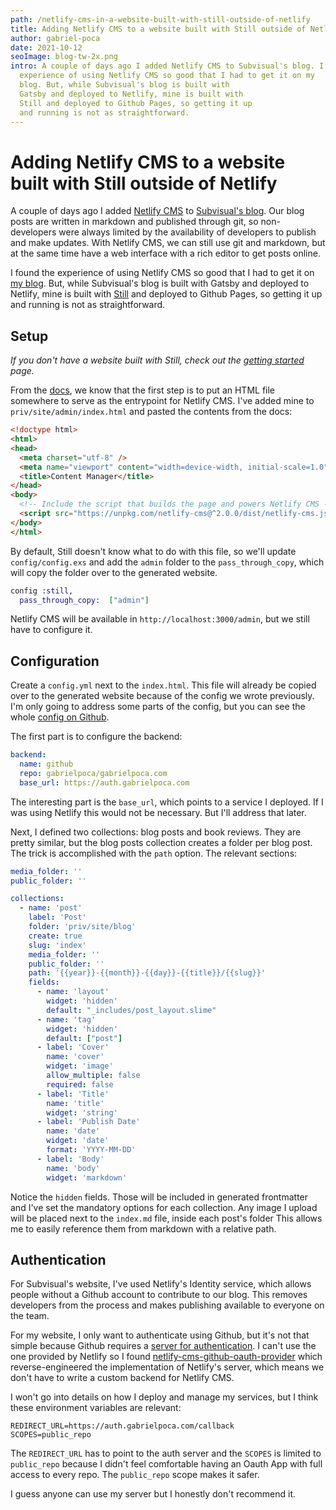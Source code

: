 ```yaml
---
path: /netlify-cms-in-a-website-built-with-still-outside-of-netlify
title: Adding Netlify CMS to a website built with Still outside of Netlify
author: gabriel-poca
date: 2021-10-12
seoImage: blog-tw-2x.png
intro: A couple of days ago I added Netlify CMS to Subvisual's blog. I found the
  experience of using Netlify CMS so good that I had to get it on my
  blog. But, while Subvisual's blog is built with
  Gatsby and deployed to Netlify, mine is built with
  Still and deployed to Github Pages, so getting it up
  and running is not as straightforward.
---
```

# Adding Netlify CMS to a website built with Still outside of Netlify

A couple of days ago I added [Netlify CMS](https://www.netlifycms.org/) to [Subvisual's blog](https://subvisual.com/blog/). Our blog posts are written in markdown and published through git, so non-developers were always limited by the availability of developers to publish and make updates. With Netlify CMS, we can still use git and markdown, but at the same time have a web interface with a rich editor to get posts online.

I found the experience of using Netlify CMS so good that I had to get it on [my blog](https://gabrielpoca.com). But, while Subvisual's blog is built with Gatsby and deployed to Netlify, mine is built with [Still](https://stillstatic.io) and deployed to Github Pages, so getting it up and running is not as straightforward.

## Setup

*If you don't have a website built with Still, check out the [getting started](https://hexdocs.pm/still/getting_started.html) page.*

From the [docs](https://www.netlifycms.org/docs/add-to-your-site/), we know that the first step is to put an HTML file somewhere to serve as the entrypoint for Netlify CMS. I've added mine to `priv/site/admin/index.html` and pasted the contents from the docs:

```html
<!doctype html>
<html>
<head>
  <meta charset="utf-8" />
  <meta name="viewport" content="width=device-width, initial-scale=1.0" />
  <title>Content Manager</title>
</head>
<body>
  <!-- Include the script that builds the page and powers Netlify CMS -->
  <script src="https://unpkg.com/netlify-cms@^2.0.0/dist/netlify-cms.js"></script>
</body>
</html>
```

By default, Still doesn't know what to do with this file, so we'll update `config/config.exs` and add the `admin` folder to the `pass_through_copy`, which will copy the folder over to the generated website.

```elixir
config :still,
  pass_through_copy:  ["admin"]
```

Netlify CMS will be available in `http://localhost:3000/admin`, but we still have to configure it.

## Configuration

Create a `config.yml` next to the `index.html`. This file will already be copied over to the generated website because of the config we wrote previously. I'm only going to address some parts of the config, but you can see the whole [config on Github](https://github.com/gabrielpoca/gabrielpoca.com/blob/master/priv/site/admin/config.yml).

The first part is to configure the backend:

```yml
backend:
  name: github
  repo: gabrielpoca/gabrielpoca.com
  base_url: https://auth.gabrielpoca.com
```

The interesting part is the `base_url`, which points to a service I deployed. If I was using Netlify this would not be necessary. But I'll address that later.

Next, I defined two collections: blog posts and book reviews. They are pretty similar, but the blog posts collection creates a folder per blog post. The trick is accomplished with the `path` option. The relevant sections:

```yml
media_folder: ''
public_folder: ''

collections:
  - name: 'post'
    label: 'Post'
    folder: 'priv/site/blog'
    create: true
    slug: 'index'
    media_folder: ''
    public_folder: ''
    path: '{{year}}-{{month}}-{{day}}-{{title}}/{{slug}}'
    fields:
      - name: 'layout'
        widget: 'hidden'
        default: "_includes/post_layout.slime"
      - name: 'tag'
        widget: 'hidden'
        default: ["post"]
      - label: 'Cover'
        name: 'cover'
        widget: 'image'
        allow_multiple: false
        required: false
      - label: 'Title'
        name: 'title'
        widget: 'string'
      - label: 'Publish Date'
        name: 'date'
        widget: 'date'
        format: 'YYYY-MM-DD'
      - label: 'Body'
        name: 'body'
        widget: 'markdown'
```

Notice the `hidden` fields. Those will be included in generated frontmatter and I've set the mandatory options for each collection. Any image I upload will be placed next to the `index.md` file, inside each post's folder This allows me to easily reference them from markdown with a relative path.

## Authentication

For Subvisual's website, I've used Netlify's Identity service, which allows people without a Github account to contribute to our blog. This removes developers from the process and makes publishing available to everyone on the team.

For my website, I only want to authenticate using Github, but it's not that simple because Github requires a [server for authentication](https://github.com/netlify/netlify-cms/issues/663#issuecomment-335023723). I can't use the one provided by Netlify so I found [netlify-cms-github-oauth-provider](https://github.com/vencax/netlify-cms-github-oauth-provider) which reverse-engineered the implementation of Netlify's server, which means we don't have to write a custom backend for Netlify CMS.

I won't go into details on how I deploy and manage my services, but I think these environment variables are relevant:

```
REDIRECT_URL=https://auth.gabrielpoca.com/callback
SCOPES=public_repo
```

The `REDIRECT_URL` has to point to the auth server and the `SCOPES` is limited to `public_repo` because I didn't feel comfortable having an Oauth App with full access to every repo. The `public_repo` scope makes it safer.

I guess anyone can use my server but I honestly don't recommend it.
